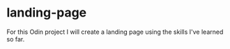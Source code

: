 # landing-page

For this Odin project I will create a landing page using the skills I've learned so far.